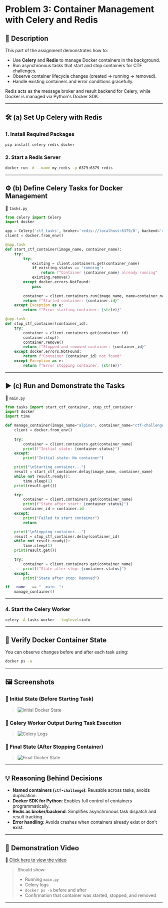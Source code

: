 
# Problem 3: Container Management with Celery and Redis

## 📌 Description

This part of the assignment demonstrates how to:

- Use **Celery** and **Redis** to manage Docker containers in the background.
- Run asynchronous tasks that start and stop containers for CTF challenges.
- Observe container lifecycle changes (created → running → removed).
- Handle existing containers and error conditions gracefully.

Redis acts as the message broker and result backend for Celery, while Docker is managed via Python's Docker SDK.

---

## 🛠️ (a) Set Up Celery with Redis

### 1. Install Required Packages
```bash
pip install celery redis docker
````

### 2. Start a Redis Server

```bash
docker run -d --name my_redis -p 6379:6379 redis
```

---

## ⚙️ (b) Define Celery Tasks for Docker Management

📄 `tasks.py`

```python
from celery import Celery
import docker

app = Celery('ctf_tasks', broker='redis://localhost:6379/0', backend='redis://localhost:6379/0')
client = docker.from_env()

@app.task
def start_ctf_container(image_name, container_name):
    try:
        try:
            existing = client.containers.get(container_name)
            if existing.status == 'running':
                return f"Container {container_name} already running"
            existing.remove()
        except docker.errors.NotFound:
            pass
        
        container = client.containers.run(image_name, name=container_name, detach=True)
        return f"Started container: {container.id}"
    except Exception as e:
        return f"Error starting container: {str(e)}"

@app.task
def stop_ctf_container(container_id):
    try:
        container = client.containers.get(container_id)
        container.stop()
        container.remove()
        return f"Stopped and removed container: {container_id}"
    except docker.errors.NotFound:
        return f"Container {container_id} not found"
    except Exception as e:
        return f"Error stopping container: {str(e)}"
```

---

## ▶️ (c) Run and Demonstrate the Tasks

📄 `main.py`

```python
from tasks import start_ctf_container, stop_ctf_container
import docker
import time

def manage_container(image_name="alpine", container_name="ctf-challenge"):
    client = docker.from_env()
    
    try:
        container = client.containers.get(container_name)
        print(f"Initial state: {container.status}")
    except:
        print("Initial state: No container")

    print("\nStarting container...")
    result = start_ctf_container.delay(image_name, container_name)
    while not result.ready():
        time.sleep(1)
    print(result.get())

    try:
        container = client.containers.get(container_name)
        print(f"State after start: {container.status}")
        container_id = container.id
    except:
        print("Failed to start container")
        return

    print("\nStopping container...")
    result = stop_ctf_container.delay(container_id)
    while not result.ready():
        time.sleep(1)
    print(result.get())

    try:
        container = client.containers.get(container_name)
        print(f"State after stop: {container.status}")
    except:
        print("State after stop: Removed")

if __name__ == "__main__":
    manage_container()
```

---

### 4. Start the Celery Worker

```bash
celery -A tasks worker --loglevel=info
```

---

## 🧪 Verify Docker Container State

You can observe changes before and after each task using:

```bash
docker ps -a
```

---

## 🖼️ Screenshots

### 🔹 Initial State (Before Starting Task)

> ![Initial Docker State](https://your-upload-link.com/before.png)

### 🔹 Celery Worker Output During Task Execution

> ![Celery Logs](https://your-upload-link.com/logs.png)

### 🔹 Final State (After Stopping Container)

> ![Final Docker State](https://your-upload-link.com/after.png)


---

## 💡 Reasoning Behind Decisions

* **Named containers (`ctf-challenge`)**: Reusable across tasks, avoids duplication.
* **Docker SDK for Python**: Enables full control of containers programmatically.
* **Redis as broker/backend**: Simplifies asynchronous task dispatch and result tracking.
* **Error handling**: Avoids crashes when containers already exist or don’t exist.

---

## 🎥 Demonstration Video

📎 [Click here to view the video](https://iutbox.iut.ac.ir/your-video-link)

> Should show:
>
> * Running `main.py`
> * Celery logs
> * `docker ps -a` before and after
> * Confirmation that container was started, stopped, and removed

---


